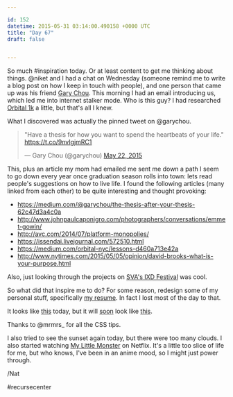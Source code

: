 ```yaml
---

id: 152
datetime: 2015-05-31 03:14:00.490158 +0000 UTC
title: "Day 67"
draft: false


---
```


So much #inspiration today. Or at least content to get me thinking about things. @niket and I had a chat on Wednesday (someone remind me to write a blog post on how I keep in touch with people), and one person that came up was his friend [Gary Chou](http://garychou.com/). This morning I had an email introducing us, which led me into internet stalker mode. Who is this guy? I had researched [Orbital 1k](http://orbitalnyc.com/1k/) a little, but that's all I knew.

What I discovered was actually the pinned tweet on @garychou.

<blockquote class="twitter-tweet" lang="en"><p lang="en" dir="ltr">&quot;Have a thesis for how you want to spend the heartbeats of your life.&quot; <a href="https://t.co/9nvIgjmRC1">https://t.co/9nvIgjmRC1</a></p>&mdash; Gary Chou (@garychou) <a href="https://twitter.com/garychou/status/601749827307839488">May 22, 2015</a></blockquote>
<script async src="//platform.twitter.com/widgets.js" charset="utf-8"></script>

This, plus an article my mom had emailed me sent me down a path I seem to go down every year once graduation season rolls into town: lets read people's suggestions on how to live life. I found the following articles (many linked from each other) to be quite interesting and thought provoking:

 - https://medium.com/@garychou/the-thesis-after-your-thesis-62c47d3a4c0a
 - http://www.johnpaulcaponigro.com/photographers/conversations/emmet-gowin/
 - http://avc.com/2014/07/platform-monopolies/
 - https://issendai.livejournal.com/572510.html
 - https://medium.com/orbital-nyc/lessons-d460a713e42a
 - http://www.nytimes.com/2015/05/05/opinion/david-brooks-what-is-your-purpose.html

Also, just looking through the projects on [SVA's IXD Festival](http://www.festival.interactiondesign.sva.edu/) was cool.

So what did that inspire me to do? For some reason, redesign some of my personal stuff, specifically [my resume](http://natwelch.com/resume). In fact I lost most of the day to that.

It looks like [this](http://cl.natw.me/bGzx/d) today, but it will [soon](https://github.com/icco/Resume/pull/4) look like [this](http://cl.natw.me/bGhJ/d).

Thanks to @mrmrs_ for all the CSS tips.

I also tried to see the sunset again today, but there were too many clouds. I also started watching [My Little Monster](https://en.wikipedia.org/wiki/My_Little_Monster) on Netflix. It's a little too slice of life for me, but who knows, I've been in an anime mood, so I might just power through.

/Nat

#recursecenter
